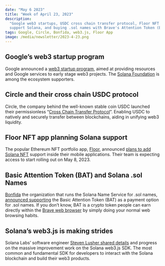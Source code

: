 ```yaml
---
date: "May 6 2023"
title: "Week of April 23, 2023"
description:
  "Google web3 startups, USDC cross chain transfer protocol, Floor NFT app to
  support Solana, and buying .sol names with Brave's Attention Token (BAT)."
tags: Google, Circle, Bonfida, web3.js, Floor App
image: /media/newsletter/2023-4-23.png
---
```


## Google’s web3 startup program

Google announced a
[web3 startup program](https://cloud.google.com/startup/web3), aimed at
providing resources and Google services to early stage web3 projects. The
[Solana Foundation](https://twitter.com/SolanaFndn/status/1650916410967703557)
is among the ecosystem supporters.

## Circle and their cross chain USDC protocol

Circle, the company behind the well-known stable coin USDC launched their
permissionless
“[Cross Chain Transfer Protocol](https://www.circle.com/en/cross-chain-transfer-protocol)”.
Enabling USDC to natively and securely transfer between blockchains, aiding in
unifying web3 liquidity.

## Floor NFT app planning Solana support

The popular Ethereum NFT portfolio app, [Floor](https://www.floornfts.io/),
announced [plans to add Solana NFT](https://www.floornfts.io/solana) support
inside their mobile applications. Their team is expecting access to start
rolling out on May 8, 2023.

## Basic Attention Token (BAT) and Solana .sol Names

[Bonfida](https://bonfida.org) the organization that runs the Solana Name
Service for .sol names,
[announced supporting](https://twitter.com/bonfida/status/1651591589108629504)
the Basic Attention Token (BAT) as a payment option for .sol names. If you don’t
know, BAT is a crypto token people can earn directly within the
[Brave web browser](https://brave.com) by simply doing your normal web browsing
habits.

## Solana’s web3.js is making strides

Solana Labs’ software engineer
[Steven Lusher shared details](https://twitter.com/steveluscher/status/1650794809035210752)
and progress on the massive improvement work on the Solana web3.js SDK. The most
common and fundamental SDK for developers to interact with the Solana blockchain
and build their web3 products.
